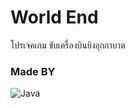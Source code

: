 # World End
โปรเจคเกม ขับเครื่องบินยิงอุกกาบาต

### Made BY
![Java](https://img.shields.io/badge/java-%23ED8B00.svg?style=for-the-badge&logo=java&logoColor=white)
